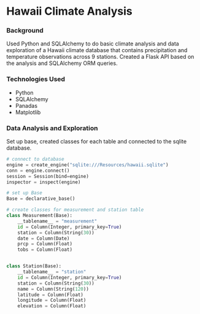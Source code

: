 # Hawaii Climate Analysis

### Background
Used Python and SQLAlchemy to do basic climate analysis and data exploration of a Hawaii climate database that contains precipitation and temperature observations across 9 stations. Created a Flask API based on the analysis and SQLAlchemy ORM queries.

### Technologies Used
* Python
* SQLAlchemy
* Panadas
* Matplotlib

### Data Analysis and Exploration
Set up base, created classes for each table and connected to the sqlite database.

```python
# connect to database
engine = create_engine("sqlite:///Resources/hawaii.sqlite")
conn = engine.connect()
session = Session(bind=engine)
inspector = inspect(engine)

# set up Base
Base = declarative_base()

# create classes for measurement and station table
class Measurement(Base):
    __tablename__ = "measurement"
    id = Column(Integer, primary_key=True)
    station = Column(String(30))
    date = Column(Date)
    prcp = Column(Float)
    tobs = Column(Float)


class Station(Base):
    __tablename__ = "station"
    id = Column(Integer, primary_key=True)
    station = Column(String(30))
    name = Column(String(120))
    latitude = Column(Float)
    longitude = Column(Float)
    elevation = Column(Float)
```